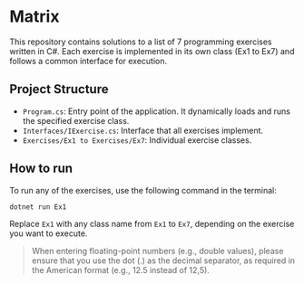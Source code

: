 # Matrix

This repository contains solutions to a list of 7 programming exercises written in C#. Each exercise is implemented in its own class (Ex1 to Ex7) and follows a common interface for execution.

## Project Structure

- `Program.cs`: Entry point of the application. It dynamically loads and runs the specified exercise class.
- `Interfaces/IExercise.cs`: Interface that all exercises implement.
- `Exercises/Ex1 to Exercises/Ex7`: Individual exercise classes.

## How to run
To run any of the exercises, use the following command in the terminal:
```
dotnet run Ex1
```
Replace `Ex1` with any class name from `Ex1` to `Ex7`, depending on the exercise you want to execute.

> When entering floating-point numbers (e.g., double values), please ensure that you use the dot (.) as the decimal separator, as required in the American format (e.g., 12.5 instead of 12,5).